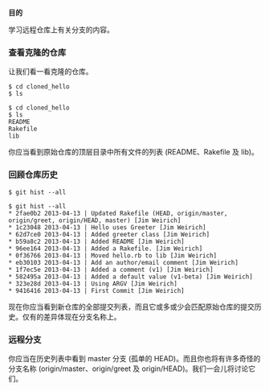 **目的**

学习远程仓库上有关分支的内容。

### 查看克隆的仓库

让我们看一看克隆的仓库。

```
$ cd cloned_hello
$ ls
```

```
$ cd cloned_hello
$ ls
README
Rakefile
lib
```

你应当看到原始仓库的顶层目录中所有文件的列表 (README、Rakefile 及 lib)。

### 回顾仓库历史

```
$ git hist --all
```

```
$ git hist --all
* 2fae0b2 2013-04-13 | Updated Rakefile (HEAD, origin/master, origin/greet, origin/HEAD, master) [Jim Weirich]
* 1c23048 2013-04-13 | Hello uses Greeter [Jim Weirich]
* 62d7ce0 2013-04-13 | Added greeter class [Jim Weirich]
* b59a8c2 2013-04-13 | Added README [Jim Weirich]
* 96ee164 2013-04-13 | Added a Rakefile. [Jim Weirich]
* 0f36766 2013-04-13 | Moved hello.rb to lib [Jim Weirich]
* eb30103 2013-04-13 | Add an author/email comment [Jim Weirich]
* 1f7ec5e 2013-04-13 | Added a comment (v1) [Jim Weirich]
* 582495a 2013-04-13 | Added a default value (v1-beta) [Jim Weirich]
* 323e28d 2013-04-13 | Using ARGV [Jim Weirich]
* 9416416 2013-04-13 | First Commit [Jim Weirich]
```

现在你应当看到新仓库的全部提交列表，而且它或多或少会匹配原始仓库的提交历史。仅有的差异体现在分支名称上。

### 远程分支

你应当在历史列表中看到 master 分支 (孤单的 HEAD)。而且你也将有许多奇怪的分支名称 (origin/master、origin/greet 及 origin/HEAD)。我们一会儿将讨论它们。